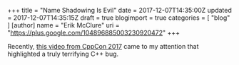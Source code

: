 +++
title = "Name Shadowing Is Evil"
date = 2017-12-07T14:35:00Z
updated = 2017-12-07T14:35:15Z
draft = true
blogimport = true 
categories = [ "blog" ]
[author]
	name = "Erik McClure"
	uri = "https://plus.google.com/104896885003230920472"
+++

Recently, [this video from CppCon 2017](https://www.youtube.com/watch?time_continue=1763&v=lkgszkPnV8g) came to my attention that highlighted a truly terrifying C++ bug.
